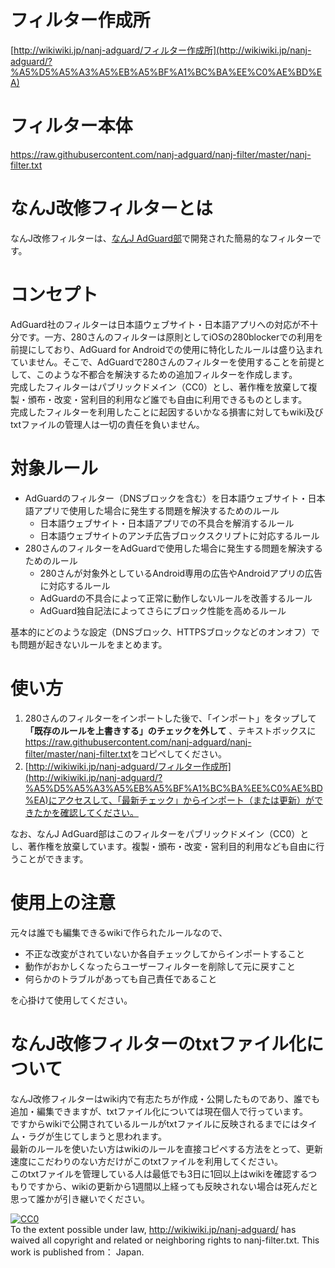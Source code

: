 # フィルター作成所
[http://wikiwiki.jp/nanj-adguard/フィルター作成所](http://wikiwiki.jp/nanj-adguard/?%A5%D5%A5%A3%A5%EB%A5%BF%A1%BC%BA%EE%C0%AE%BD%EA)
# フィルター本体
<https://raw.githubusercontent.com/nanj-adguard/nanj-filter/master/nanj-filter.txt>
# なんJ改修フィルターとは
なんJ改修フィルターは、[なんJ AdGuard部](http://wikiwiki.jp/nanj-adguard/)で開発された簡易的なフィルターです。  
# コンセプト
AdGuard社のフィルターは日本語ウェブサイト・日本語アプリへの対応が不十分です。一方、280さんのフィルターは原則としてiOSの280blockerでの利用を前提にしており、AdGuard for Androidでの使用に特化したルールは盛り込まれていません。そこで、AdGuardで280さんのフィルターを使用することを前提として、このような不都合を解決するための追加フィルターを作成します。  
完成したフィルターはパブリックドメイン（CC0）とし、著作権を放棄して複製・頒布・改変・営利目的利用など誰でも自由に利用できるものとします。  
完成したフィルターを利用したことに起因するいかなる損害に対してもwiki及びtxtファイルの管理人は一切の責任を負いません。
# 対象ルール
- AdGuardのフィルター（DNSブロックを含む）を日本語ウェブサイト・日本語アプリで使用した場合に発生する問題を解決するためのルール 
    - 日本語ウェブサイト・日本語アプリでの不具合を解消するルール
    - 日本語ウェブサイトのアンチ広告ブロックスクリプトに対応するルール
- 280さんのフィルターをAdGuardで使用した場合に発生する問題を解決するためのルール 
    - 280さんが対象外としているAndroid専用の広告やAndroidアプリの広告に対応するルール
    - AdGuardの不具合によって正常に動作しないルールを改善するルール
    - AdGuard独自記法によってさらにブロック性能を高めるルール

基本的にどのような設定（DNSブロック、HTTPSブロックなどのオンオフ）でも問題が起きないルールをまとめます。
# 使い方
1. 280さんのフィルターをインポートした後で、「インポート」をタップして **「既存のルールを上書きする」のチェックを外して** 、テキストボックスに<https://raw.githubusercontent.com/nanj-adguard/nanj-filter/master/nanj-filter.txt>をコピペしてください。  
2. [http://wikiwiki.jp/nanj-adguard/フィルター作成所](http://wikiwiki.jp/nanj-adguard/?%A5%D5%A5%A3%A5%EB%A5%BF%A1%BC%BA%EE%C0%AE%BD%EA)にアクセスして、「最新チェック」からインポート（または更新）ができたかを確認してください。  

なお、なんJ AdGuard部はこのフィルターをパブリックドメイン（CC0）とし、著作権を放棄しています。複製・頒布・改変・営利目的利用なども自由に行うことができます。
# 使用上の注意
元々は誰でも編集できるwikiで作られたルールなので、
- 不正な改変がされていないか各自チェックしてからインポートすること
- 動作がおかしくなったらユーザーフィルターを削除して元に戻すこと
- 何らかのトラブルがあっても自己責任であること

を心掛けて使用してください。
# なんJ改修フィルターのtxtファイル化について
なんJ改修フィルターはwiki内で有志たちが作成・公開したものであり、誰でも追加・編集できますが、txtファイル化については現在個人で行っています。  
ですからwikiで公開されているルールがtxtファイルに反映されるまでにはタイム・ラグが生じてしまうと思われます。  
最新のルールを使いたい方はwikiのルールを直接コピペする方法をとって、更新速度にこだわりのない方だけがこのtxtファイルを利用してください。  
このtxtファイルを管理している人は最低でも3日に1回以上はwikiを確認するつもりですから、wikiの更新から1週間以上経っても反映されない場合は死んだと思って誰かが引き継いでください。

<p xmlns:dct="http://purl.org/dc/terms/" xmlns:vcard="http://www.w3.org/2001/vcard-rdf/3.0#">
  <a rel="license"
     href="http://creativecommons.org/publicdomain/zero/1.0/">
    <img src="http://i.creativecommons.org/p/zero/1.0/88x31.png" style="border-style: none;" alt="CC0" />
  </a>
  <br />
  To the extent possible under law,
  <a rel="dct:publisher"
     href="http://wikiwiki.jp/nanj-adguard/">http://wikiwiki.jp/nanj-adguard/</a>
  has waived all copyright and related or neighboring rights to
  <span property="dct:title">nanj-filter.txt</span>.
This work is published from：
<span property="vcard:Country" datatype="dct:ISO3166"
      content="JP" about="http://wikiwiki.jp/nanj-adguard/">
Japan</span>.
</p>
